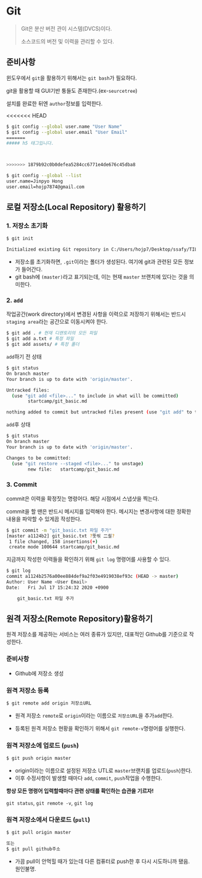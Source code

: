 # Git

> Git은 분산 버전 관이 시스템(DVCS)이다.
>
> 소스코드의 버전 및 이력을 관리할 수 있다.



## 준비사항

윈도우에서 `git`을 활용하기 위해서는 `git bash`가 필요하다.

git을 활용할 때 GUI기반 퉁들도 존재한다.(ex-`seurcetree`)

설치를 완료한 뒤엔 `author`정보를 입력한다.

<<<<<<< HEAD
```bash
$ git config --global user.name "User Name"
$ git config --global user.email "User Email"
=======
##### h5 태그입니다.



>>>>>>> 1879b92c0b0defea5284cc6771e4de676c45dba8

$ git config --global --list
user.name=Jinpyo Hong
user.email=hojp7874@gmail.com
```



## 로컬 저장소(Local Repository) 활용하기

### 1. 저장소 초기화

```bash
$ git init

Initialized existing Git repository in C:/Users/hojp7/Desktop/ssafy/TIL/.git/
```

- 저장소를 초기화하면, `.git`이라는 폴더가 생성된다. 여기에 git과 관련된 모든 정보가 들어간다.
- git bash에 `(master)`라고 표기되는데, 이는 현재 `master` 브랜치에 있다는 것을 의미한다.



### 2. `add`

작업공간(work directory)에서 변경된 사항을 이력으로 저장하기 위해서는 반드시 `staging area`라는 공간으로 이동시켜야 한다.

```bash
$ git add . # 현재 디랜토리의 모든 파일
$ git add a.txt # 특정 파일
$ git add assets/ # 특정 폴더
```



`add`하기 전 상태

```bash
$ git status
On branch master
Your branch is up to date with 'origin/master'.

Untracked files:
  (use "git add <file>..." to include in what will be committed)
        startcamp/git_basic.md

nothing added to commit but untracked files present (use "git add" to track)
```



`add`후 상태

```bash
$ git status
On branch master
Your branch is up to date with 'origin/master'.

Changes to be committed:
  (use "git restore --staged <file>..." to unstage)
        new file:   startcamp/git_basic.md
```



### 3. Commit

commit은 이력을 확정짓는 명령어다. 해당 시점에서 스냅샷을 찍는다.

commit을 할 땐은 반드시 메시지를 입력해야 한다. 메시지는 변경사항에 대한 정확한 내용을 파악할 수 있게끔 작성한다.

```bash
$ git commit -m "git_basic.txt 파일 주가"
[master a1124b2] git_basic.txt ?뚯씪 二쇨?
 1 file changed, 158 insertions(+)
 create mode 100644 startcamp/git_basic.md
```



지금까지 작성한 이력들을 확인하기 위해 `git log` 명령어를 사용할 수 있다.

```bash
$ git log
commit a1124b2576a00ee884def9a2f03e4919038ef93c (HEAD -> master)
Author: User Name <User Email>
Date:   Fri Jul 17 15:24:32 2020 +0900

    git_basic.txt 파일 주가
```



## 원격 저장소(Remote Repository)활용하기

원격 저장소를 제공하는 서비스는 여러 종류가 있지만, 대표적인 Github를 기준으로 작성한다.



### 준비사항

- Github에 저장소 생성



### 원격 저장소 등록

```bash
$ git remote add origin 저장소URL
```

- 원격 저장소 `remote`로 `origin`이라는 이름으로 `저장소URL`을 추가`add`한다.

- 등록된 원격 저장소 현황을 확인하기 위해서 `git remote-v`명령어를 실행한다.



### 원격 저장소에 업로드 (`push`)

```bash 
$ git push origin master
```

- origin이라는 이름으로 설정된 저장소 UTL로 `master`브랜치를 업로드(`push`)한다.
- 이후 수정사항이 발생할 때마다 `add`, `commit`, `push`작업을 수행한다.



**항상 모든 명령어 입력할때마다 관련 상태를 확인하는 습관을 기르자!**

`git status`, `git remote -v`, `git log`



### 원격 저장소에서 다운로드 (`pull`)

```bash
$ git pull origin master

또는
$ git pull github주소
```

- 가끔 pull이 안먹힐 때가 있는데 다른 컴퓨터로 push한 후 다시 시도하니까 됐음. 원인불명.